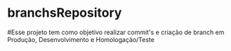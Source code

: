 # branchsRepository
#Esse projeto tem como objetivo realizar commit's e criação de branch em Produção, Desenvolvimento e Homologação/Teste
